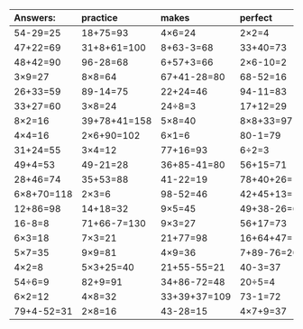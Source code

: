 | Answers: | practice | makes | perfect | ! |
| :--- | :--- | :--- | :--- | :--- |
| 54-29=25 | 18+75=93 | 4×6=24 | 2×2=4 | 22+76=98 | 
| 47+22=69 | 31+8+61=100 | 8+63-3=68 | 33+40=73 | 43+26=69 | 
| 48+42=90 | 96-28=68 | 6+57+3=66 | 2×6-10=2 | 24+37+71=132 | 
| 3×9=27 | 8×8=64 | 67+41-28=80 | 68-52=16 | 5+69=74 | 
| 26+33=59 | 89-14=75 | 22+24=46 | 94-11=83 | 7×7=49 | 
| 33+27=60 | 3×8=24 | 24÷8=3 | 17+12=29 | 5×2=10 | 
| 8×2=16 | 39+78+41=158 | 5×8=40 | 8×8+33=97 | 4×3=12 | 
| 4×4=16 | 2×6+90=102 | 6×1=6 | 80-1=79 | 6×9=54 | 
| 31+24=55 | 3×4=12 | 77+16=93 | 6÷2=3 | 95-64=31 | 
| 49+4=53 | 49-21=28 | 36+85-41=80 | 56+15=71 | 2+84=86 | 
| 28+46=74 | 35+53=88 | 41-22=19 | 78+40+26=144 | 9×6=54 | 
| 6×8+70=118 | 2×3=6 | 98-52=46 | 42+45+13=100 | 2×2-4=0 | 
| 12+86=98 | 14+18=32 | 9×5=45 | 49+38-26=61 | 9×1=9 | 
| 16-8=8 | 71+66-7=130 | 9×3=27 | 56+17=73 | 88+4=92 | 
| 6×3=18 | 7×3=21 | 21+77=98 | 16+64+47=127 | 2×6=12 | 
| 5×7=35 | 9×9=81 | 4×9=36 | 7+89-76=20 | 2×6+60=72 | 
| 4×2=8 | 5×3+25=40 | 21+55-55=21 | 40-3=37 | 36-10=26 | 
| 54÷6=9 | 82+9=91 | 34+86-72=48 | 20÷5=4 | 14+34-16=32 | 
| 6×2=12 | 4×8=32 | 33+39+37=109 | 73-1=72 | 8×7=56 | 
| 79+4-52=31 | 2×8=16 | 43-28=15 | 4×7+9=37 | 3×5=15 | 
